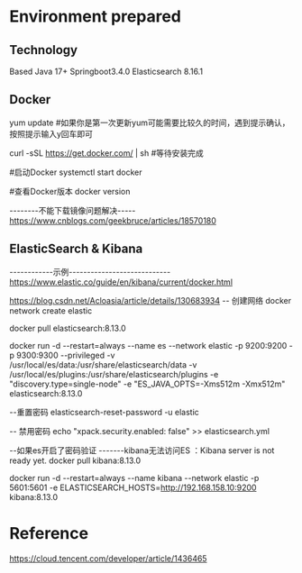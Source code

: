 # Environment prepared

## Technology

Based Java 17+
Springboot3.4.0
Elasticsearch 8.16.1

## Docker

yum update
#如果你是第一次更新yum可能需要比较久的时间，遇到提示确认，按照提示输入y回车即可

curl -sSL https://get.docker.com/ | sh
#等待安装完成

#启动Docker
systemctl start docker

#查看Docker版本
docker version

--------不能下载镜像问题解决-----
https://www.cnblogs.com/geekbruce/articles/18570180

## ElasticSearch & Kibana

------------示例----------------------------
https://www.elastic.co/guide/en/kibana/current/docker.html

https://blog.csdn.net/Acloasia/article/details/130683934
-- 创建网络
docker network create elastic

docker pull elasticsearch:8.13.0

docker run -d 
--restart=always 
--name es 
--network elastic 
-p 9200:9200 
-p 9300:9300 
--privileged 
-v /usr/local/es/data:/usr/share/elasticsearch/data 
-v /usr/local/es/plugins:/usr/share/elasticsearch/plugins 
-e "discovery.type=single-node" 
-e "ES_JAVA_OPTS=-Xms512m -Xmx512m" 
elasticsearch:8.13.0

--重置密码
elasticsearch-reset-password -u elastic

-- 禁用密码
echo "xpack.security.enabled: false" >> elasticsearch.yml

--如果es开启了密码验证 -------kibana无法访问ES ：Kibana server is not ready yet.
docker pull kibana:8.13.0

docker run -d
--restart=always
--name kibana
--network elastic
-p 5601:5601
-e ELASTICSEARCH_HOSTS=http://192.168.158.10:9200
kibana:8.13.0

# Reference

https://cloud.tencent.com/developer/article/1436465
